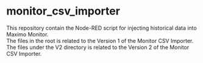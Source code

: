 # monitor_csv_importer
This repository contain the Node-RED script for injecting historical data into Maximo Monitor.<br>
The files in the root is related to the Version 1 of the Monitor CSV Importer.<br>
The files under the V2 directory is related to the Version 2 of the Monitor CSV Importer.

